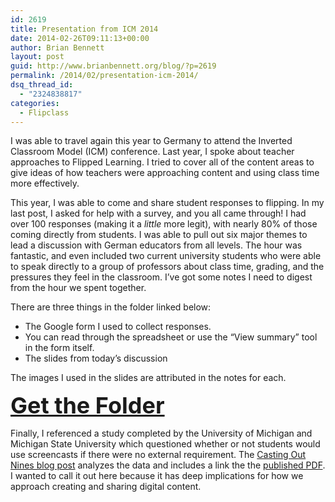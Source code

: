 ```yaml
---
id: 2619
title: Presentation from ICM 2014
date: 2014-02-26T09:11:13+00:00
author: Brian Bennett
layout: post
guid: http://www.brianbennett.org/blog/?p=2619
permalink: /2014/02/presentation-icm-2014/
dsq_thread_id:
  - "2324838817"
categories:
  - Flipclass
---
```

I was able to travel again this year to Germany to attend the Inverted Classroom Model (ICM) conference. Last year, I spoke about teacher approaches to Flipped Learning. I tried to cover all of the content areas to give ideas of how teachers were approaching content and using class time more effectively.

This year, I was able to come and share student responses to flipping. In my last post, I asked for help with a survey, and you all came through! I had over 100 responses (making it a _little_ more legit), with nearly 80% of those coming directly from students. I was able to pull out six major themes to lead a discussion with German educators from all levels. The hour was fantastic, and even included two current university students who were able to speak directly to a group of professors about class time, grading, and the pressures they feel in the classroom. I&#8217;ve got some notes I need to digest from the hour we spent together.

There are three things in the folder linked below:

  * The Google form I used to collect responses.
  * You can read through the spreadsheet or use the &#8220;View summary&#8221; tool in the form itself.
  * The slides from today&#8217;s discussion

The images I used in the slides are attributed in the notes for each.

<span style="font-weight:700;font-size:36px;"><a href="https://drive.google.com/#folders/0B7UphN8boIo2V3Vjekd1VVY0cWs">Get the Folder</a></span>

Finally, I referenced a study completed by the University of Michigan and Michigan State University which questioned whether or not students would use screencasts if there were no external requirement. The <a href="http://chronicle.com/blognetwork/castingoutnines/2013/04/04/data-on-whether-and-how-students-watch-screencasts/" class="broken_link" rel="nofollow">Casting Out Nines blog post</a> analyzes the data and includes a link the the [published PDF](http://onlinelibrary.wiley.com/doi/10.1002/j.2168-9830.2012.tb01126.x/abstract). I wanted to call it out here because it has deep implications for how we approach creating and sharing digital content.